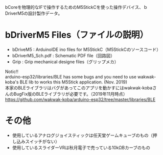 bCoreを物理的なIFで操作するためのM5StickCを使った操作デバイス、ｂDriverM5の設計製作データ。

# bDriverM5 Files（ファイルの説明）
*  bDriveM5 : ArduinoIDE ino files for M5StickC（M5StickCのソースコード）  
*  bDriverM5_Sch.pdf : Schematic PDF file（回路図）  
*  Grip : Grip mechanical designe files（グリップメカ）  
  
Notic!!  
arduino-esp32/libraries/BLE has some bugs and you need to use wakwak-koba's BLE lib to works this M5Stick application. (Nov. 2019)  
本家のBLEライブラリはバグがあってこのアプリを動かすにはwakwak-kobaさんのBugFix版のBLEライブラリが必要です。（2019年11月時点）  
https://github.com/wakwak-koba/arduino-esp32/tree/master/libraries/BLE  

# その他
* 使用しているアナログジョイスティックは任天堂ゲームキューブのもの（押し込みスイッチがない）
* 使用しているスライダーVRは秋月電子で売っている10kΩBカーブのもの
